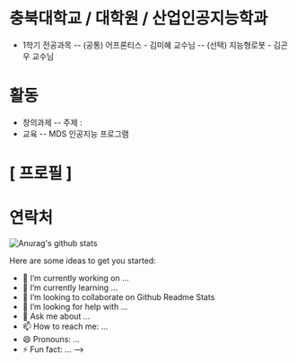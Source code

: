 # 충북대학교 / 대학원 / 산업인공지능학과
- 1학기 전공과목 
-- (공통) 어프론티스 - 김미혜 교수님
-- (선택) 지능형로봇 - 김곤우 교수님

# 활동
- 창의과제
-- 주제 :
- 교육
-- MDS 인공지능 프로그램

# [ 프로필 ]

# 연락처


![Anurag's github stats](https://github-readme-stats.vercel.app/api?username=dmlim)


Here are some ideas to get you started:

- 🔭 I’m currently working on ...
- 🌱 I’m currently learning ...
- 👯 I’m looking to collaborate on Github Readme Stats
- 🤔 I’m looking for help with ...
- 💬 Ask me about ...
- 📫 How to reach me: ...
- 😄 Pronouns: ...
- ⚡ Fun fact: ...
-->
